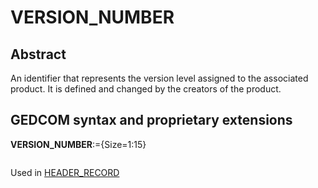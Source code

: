 ﻿# VERSION_NUMBER
## Abstract
An identifier that represents the version level assigned to the associated product. It is defined and
changed by the creators of the product.


## GEDCOM syntax and proprietary extensions

**VERSION_NUMBER**:={Size=1:15}
<pre>
</pre>
Used in <a href=Ged.HEADER_RECORD.md>HEADER_RECORD</a><br />

